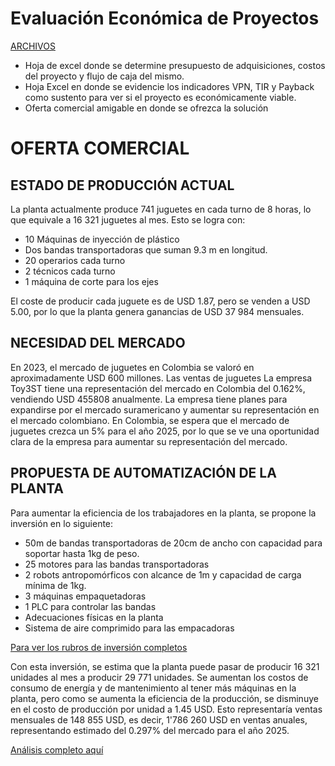 # Evaluación Económica de Proyectos

[ARCHIVOS](https://drive.google.com/drive/folders/1__USViEgZ829f_1ReBlEpH1N4gLg5yfD?usp=sharing)

* Hoja de excel donde se determine presupuesto de adquisiciones, costos del proyecto y flujo de caja del mismo.
* Hoja Excel en donde se evidencie los indicadores VPN, TIR y Payback como sustento para ver si el proyecto es
económicamente viable.
* Oferta comercial amigable en donde se ofrezca la solución

# OFERTA COMERCIAL
## ESTADO DE PRODUCCIÓN ACTUAL
La planta actualmente produce 741 juguetes en cada turno de 8 horas, lo que equivale a 16 321 juguetes al mes. Esto se logra con:
* 10 Máquinas de inyección de plástico
* Dos bandas transportadoras que suman 9.3 m en longitud.
* 20 operarios cada turno
* 2 técnicos cada turno
* 1 máquina de corte para los ejes

El coste de producir cada juguete es de USD 1.87, pero se venden a USD 5.00, por lo que la planta genera ganancias de USD 37 984 mensuales.

## NECESIDAD DEL MERCADO
En 2023, el mercado de juguetes en Colombia se valoró en aproximadamente USD 600 millones. Las ventas de juguetes La empresa Toy3ST tiene una representación del mercado en Colombia del 0.162%, vendiendo USD 455808 anualmente.
La empresa tiene planes para expandirse por el mercado suramericano y aumentar su representación en el mercado colombiano. En Colombia, se espera que el mercado de juguetes crezca un 5% para el año 2025, por lo que se ve una oportunidad clara de la empresa para aumentar su representación del mercado. 

## PROPUESTA DE AUTOMATIZACIÓN DE LA PLANTA
Para aumentar la eficiencia de los trabajadores en la planta, se propone la inversión en lo siguiente:

* 50m de bandas transportadoras de 20cm de ancho con capacidad para soportar hasta 1kg de peso.
* 25 motores para las bandas transportadoras
* 2 robots antropomórficos con alcance de 1m y capacidad de carga mínima de 1kg.
* 3 máquinas empaquetadoras
* 1 PLC para controlar las bandas
* Adecuaciones físicas en la planta
* Sistema de aire comprimido para las empacadoras

[Para ver los rubros de inversión completos](https://docs.google.com/spreadsheets/d/1UofpR_d8MAJ8ucfqKUm9TOoAN7rZJr05U88_Q5Jq9SU/edit?usp=sharing)

Con esta inversión, se estima que la planta puede pasar de producir 16 321 unidades al mes a producir 29 771 unidades. Se aumentan los costos de consumo de energía y de mantenimiento al tener más máquinas en la planta, pero como se aumenta la eficiencia de la producción, se disminuye en el costo de producción por unidad a 1.45 USD. Esto representaría ventas mensuales de 148 855 USD, es decir, 1'786 260 USD en ventas anuales, representando estimado del 0.297% del mercado para el año 2025.

[Análisis completo aquí](https://docs.google.com/spreadsheets/d/1UofpR_d8MAJ8ucfqKUm9TOoAN7rZJr05U88_Q5Jq9SU/edit?usp=sharing)
